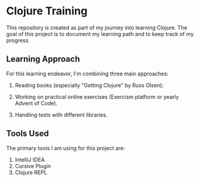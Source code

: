 # Clojure Training

This repository is created as part of my journey into learning Clojure. The goal of this project is to document my learning path and to keep track of my progress.

## Learning Approach

For this learning endeavor, I'm combining three main approaches:

1. Reading books (especially "Getting Clojure" by Russ Olsen);

2. Working on practical online exercises (Exercism platform or yearly Advent of Code).

3. Handling tests with different libraries.

## Tools Used

The primary tools I am using for this project are:

1. IntelliJ IDEA
2. Cursive Plugin
3. Clojure REPL
